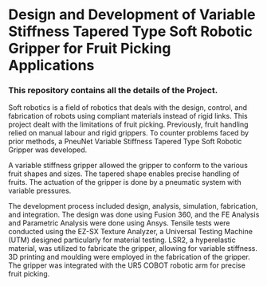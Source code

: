 # Design and Development of Variable Stiffness Tapered Type Soft Robotic Gripper for Fruit Picking Applications

### This repository contains all the details of the Project.

Soft robotics is a field of robotics that deals with the design, control, and fabrication of robots using compliant materials instead of rigid links. This project dealt with the limitations of fruit picking. Previously, fruit handling relied on manual labour and rigid grippers. To counter problems faced by prior methods, a PneuNet Variable Stiffness Tapered Type Soft Robotic Gripper was developed.

A variable stiffness gripper allowed the gripper to conform to the various fruit shapes and sizes. The tapered shape enables precise handling of fruits. The actuation of the gripper is done by a pneumatic system with variable pressures. 

The development process included design, analysis, simulation, fabrication, and integration. The design was done using Fusion 360, and the FE Analysis and Parametric Analysis were done using Ansys. Tensile tests were conducted using the EZ-SX Texture Analyzer, a Universal Testing Machine (UTM) designed particularly for material testing. LSR2, a hyperelastic material, was utilized to fabricate the gripper, allowing for variable stiffness. 3D printing and moulding were employed in the fabrication of the gripper. The gripper was integrated with the UR5 COBOT robotic arm for precise fruit picking.
